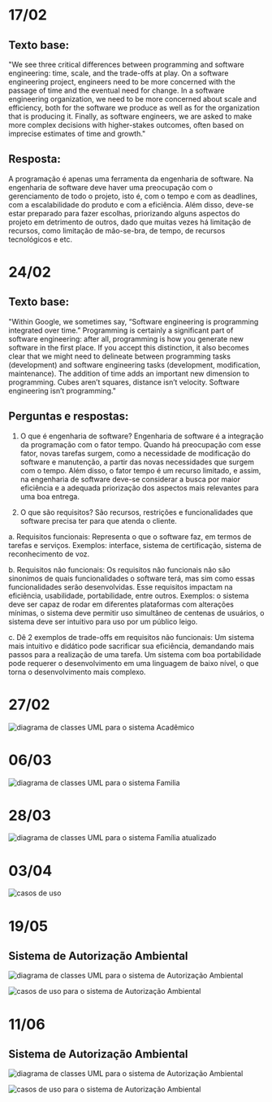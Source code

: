 # 17/02
## Texto base:
"We see three critical differences between programming and software engineering: time, scale, and the trade-offs at play. On a software engineering project, engineers need to be more concerned with the passage of time and the eventual need for change. In a software engineering organization, we need to be more concerned about scale and efficiency, both for the software we produce as well as for the organization that is producing it. Finally, as software engineers, we are asked to make more complex decisions with higher-stakes outcomes, often based on imprecise estimates of time and growth."

## Resposta:
A programação é apenas uma ferramenta da engenharia de software. Na engenharia de software deve haver uma preocupação com o gerenciamento de todo o projeto, isto é, com o tempo e com as deadlines, com a escalabilidade do produto e com a eficiência. Além disso, deve-se estar preparado para fazer escolhas, priorizando alguns aspectos do projeto em detrimento de outros, dado que muitas vezes há limitação de recursos, como limitação de mão-se-bra, de tempo, de recursos tecnológicos e etc.

# 24/02
## Texto base:
"Within Google, we sometimes say, “Software engineering is programming integrated over time.” Programming is certainly a significant part of software engineering: after all, programming is how you generate new software in the first place. If you accept this distinction, it also becomes clear that we might need to delineate between programming tasks (development) and software engineering tasks (development, modification, maintenance). The addition of time adds an important new dimension to programming. Cubes aren’t squares, distance isn’t velocity. Software engineering isn’t programming."

## Perguntas e respostas:
1) O que é engenharia de software?
Engenharia de software é a integração da programação com o fator tempo. Quando há preocupação com esse fator, novas tarefas surgem, como a necessidade de modificação do software e manutenção, a partir das novas necessidades que surgem com o tempo. Além disso, o fator tempo é um recurso limitado, e assim, na engenharia de software deve-se considerar a busca por maior eficiência e a adequada priorização dos aspectos mais relevantes para uma boa entrega.

2) O que são requisitos?
São recursos, restrições e funcionalidades que software precisa ter para que atenda o cliente.

a. Requisitos funcionais:
Representa o que o software faz, em termos de tarefas e serviços. Exemplos: interface, sistema de certificação, sistema de reconhecimento de voz.

b. Requisitos não funcionais:
Os requisitos não funcionais não são sinonimos de quais funcionalidades o software terá, mas sim como essas funcionalidades serão desenvolvidas. Esse requisitos impactam na eficiência, usabilidade, portabilidade, entre outros. Exemplos: o sistema deve ser capaz de rodar em diferentes plataformas com alterações mínimas, o sistema deve permitir uso simultâneo de centenas de usuários, o sistema deve ser intuitivo para uso por um público leigo.

c. Dê 2 exemplos de trade-offs em requisitos não funcionais:
Um sistema mais intuitivo e didático pode sacrificar sua eficiência, demandando mais passos para a realização de uma tarefa. Um sistema com boa portabilidade pode requerer o desenvolvimento em uma linguagem de baixo nível, o que torna o desenvolvimento mais complexo.

# 27/02
![diagrama de classes UML para o sistema Acadêmico](https://github.com/taniacruzz/BERTOTI/blob/b067bc2bbb754fc7638ca3b01f318d17b3aeb6a1/Engenharia%20de%20Software/Diagrama%20Sistema%20Acad%C3%AAmico.jpg)

# 06/03

![diagrama de classes UML para o sistema Familia](https://github.com/taniacruzz/BERTOTI/blob/e330c76ced48d035c94dbb27cd7091073cf6f601/Engenharia%20de%20Software/Diagrama%20sem%20nome.drawio.png)

# 28/03
![diagrama de classes UML para o sistema Família atualizado](https://github.com/taniacruzz/BERTOTI/blob/076ed7c0ed59f304d64abe392195eff57611a35c/Engenharia%20de%20Software/Sistema%20Familia/C%C3%B3pia%20do%20Diagrama%20sem%20nome%20(1).drawio.png)

# 03/04
![casos de uso](https://github.com/taniacruzz/BERTOTI/blob/11e71854eff254b79d2e47e8747de00b0c602455/Engenharia%20de%20Software/Sistema%20Familia/Casos%20de%20uso.drawio.png)


# 19/05
## Sistema de Autorização Ambiental
![diagrama de classes UML para o sistema de Autorização Ambiental](https://github.com/taniacruzz/BERTOTI/blob/0c999c58bb3fdabc363df649bd2421bf9e3639fb/Engenharia%20de%20Software/Sistema%20Autoriza%C3%A7%C3%A3o%20Ambiental/Diagramas/uml.png)

![casos de uso para o sistema de Autorização Ambiental](https://github.com/taniacruzz/BERTOTI/blob/c82c1b4758e7c567a77d88d0305637a50940e0dc/Engenharia%20de%20Software/Sistema%20Autoriza%C3%A7%C3%A3o%20Ambiental/Diagramas/uso.png)

# 11/06
## Sistema de Autorização Ambiental
![diagrama de classes UML para o sistema de Autorização Ambiental](https://github.com/taniacruzz/BERTOTI/blob/49ed55d0d45277499b456793351478f9c22643c0/Engenharia%20de%20Software/Sistema%20Autoriza%C3%A7%C3%A3o%20Ambiental/Diagramas/uml2.png)

![casos de uso para o sistema de Autorização Ambiental](https://github.com/taniacruzz/BERTOTI/blob/49ed55d0d45277499b456793351478f9c22643c0/Engenharia%20de%20Software/Sistema%20Autoriza%C3%A7%C3%A3o%20Ambiental/Diagramas/uso2.png)







